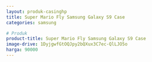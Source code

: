 ```yaml
---
layout: produk-casinghp
title: Super Mario Fly Samsung Galaxy S9 Case
categories: samsung

# Produk
product-title: Super Mario Fly Samsung Galaxy S9 Case
image-drive: 1DyjgwfGtOQJpy2bQXux3C7ec-QlLJO5o
harga: 90000
---
```

